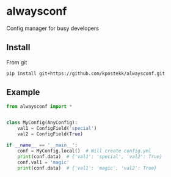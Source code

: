 # alwaysconf
Config manager for busy developers

## Install 
From git
```shell
pip install git+https://github.com/kpostekk/alwaysconf.git
```

## Example
```python
from alwaysconf import *


class MyConfig(AnyConfig):
    val1 = ConfigField('special')
    val2 = ConfigField(True)

if __name__ == '__main__':
    conf = MyConfig.local()  # Will create config.yml
    print(conf.data)  # {'val1': 'special', 'val2': True}
    conf.val1 = 'magic'
    print(conf.data)  # {'val1': 'magic', 'val2': True}
```
